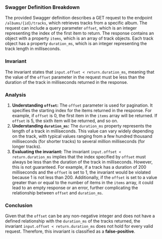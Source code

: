 ### Swagger Definition Breakdown
The provided Swagger definition describes a GET request to the endpoint `/albums/{id}/tracks`, which retrieves tracks from a specific album. The request can include a query parameter `offset`, which is an integer representing the index of the first item to return. The response contains an object with a property `items`, which is an array of track objects. Each track object has a property `duration_ms`, which is an integer representing the track length in milliseconds.

### Invariant
The invariant states that `input.offset < return.duration_ms`, meaning that the value of the `offset` parameter in the request must be less than the duration of the track in milliseconds returned in the response.

### Analysis
1. **Understanding `offset`:** The `offset` parameter is used for pagination. It specifies the starting index for the items returned in the response. For example, if `offset` is 0, the first item in the `items` array will be returned. If `offset` is 5, the sixth item will be returned, and so on.
2. **Understanding `duration_ms`:** The `duration_ms` property represents the length of a track in milliseconds. This value can vary widely depending on the track, with typical values ranging from a few hundred thousand milliseconds (for shorter tracks) to several million milliseconds (for longer tracks).
3. **Evaluating the invariant:** The invariant `input.offset < return.duration_ms` implies that the index specified by `offset` must always be less than the duration of the track in milliseconds. However, this is not guaranteed. For example, if a track has a duration of 200 milliseconds and the `offset` is set to 1, the invariant would be violated because 1 is not less than 200. Additionally, if the `offset` is set to a value greater than or equal to the number of items in the `items` array, it could lead to an empty response or an error, further complicating the relationship between `offset` and `duration_ms`.

### Conclusion
Given that the `offset` can be any non-negative integer and does not have a defined relationship with the `duration_ms` of the tracks returned, the invariant `input.offset < return.duration_ms` does not hold for every valid request. Therefore, this invariant is classified as a **false-positive**.
